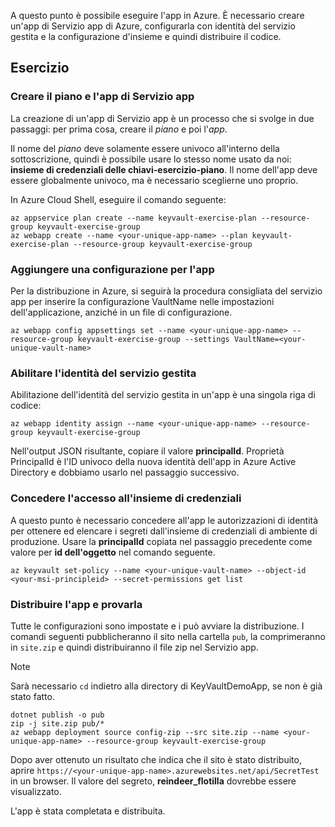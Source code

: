 A questo punto è possibile eseguire l'app in Azure. È necessario creare un'app di Servizio app di Azure, configurarla con identità del servizio gestita e la configurazione d'insieme e quindi distribuire il codice.

## <a name="exercise"></a>Esercizio

### <a name="create-the-app-service-plan-and-app"></a>Creare il piano e l'app di Servizio app

La creazione di un'app di Servizio app è un processo che si svolge in due passaggi: per prima cosa, creare il *piano* e poi l'*app*.

Il nome del *piano* deve solamente essere univoco all'interno della sottoscrizione, quindi è possibile usare lo stesso nome usato da noi: **insieme di credenziali delle chiavi-esercizio-piano**. Il nome dell'app deve essere globalmente univoco, ma è necessario sceglierne uno proprio.

In Azure Cloud Shell, eseguire il comando seguente:

```azurecli
az appservice plan create --name keyvault-exercise-plan --resource-group keyvault-exercise-group
az webapp create --name <your-unique-app-name> --plan keyvault-exercise-plan --resource-group keyvault-exercise-group
```

### <a name="add-configuration-to-the-app"></a>Aggiungere una configurazione per l'app

Per la distribuzione in Azure, si seguirà la procedura consigliata del servizio app per inserire la configurazione VaultName nelle impostazioni dell'applicazione, anziché in un file di configurazione.

```azurecli
az webapp config appsettings set --name <your-unique-app-name> --resource-group keyvault-exercise-group --settings VaultName=<your-unique-vault-name>
```

### <a name="enable-msi"></a>Abilitare l'identità del servizio gestita

Abilitazione dell'identità del servizio gestita in un'app è una singola riga di codice:

```azurecli
az webapp identity assign --name <your-unique-app-name> --resource-group keyvault-exercise-group
```

Nell'output JSON risultante, copiare il valore **principalId**. Proprietà PrincipalId è l'ID univoco della nuova identità dell'app in Azure Active Directory e dobbiamo usarlo nel passaggio successivo.

### <a name="grant-access-to-the-vault"></a>Concedere l'accesso all'insieme di credenziali

A questo punto è necessario concedere all'app le autorizzazioni di identità per ottenere ed elencare i segreti dall'insieme di credenziali di ambiente di produzione. Usare la **principalId** copiata nel passaggio precedente come valore per **id dell'oggetto** nel comando seguente.

```azurecli
az keyvault set-policy --name <your-unique-vault-name> --object-id <your-msi-principleid> --secret-permissions get list
```

### <a name="deploy-the-app-and-try-it-out"></a>Distribuire l'app e provarla

Tutte le configurazioni sono impostate e i può avviare la distribuzione. I comandi seguenti pubblicheranno il sito nella cartella `pub`, la comprimeranno in `site.zip` e quindi distribuiranno il file zip nel Servizio app.

> [!NOTE]
> Sarà necessario `cd` indietro alla directory di KeyVaultDemoApp, se non è già stato fatto.

```azurecli
dotnet publish -o pub
zip -j site.zip pub/*
az webapp deployment source config-zip --src site.zip --name <your-unique-app-name> --resource-group keyvault-exercise-group
```

Dopo aver ottenuto un risultato che indica che il sito è stato distribuito, aprire `https://<your-unique-app-name>.azurewebsites.net/api/SecretTest` in un browser. Il valore del segreto, **reindeer_flotilla** dovrebbe essere visualizzato.

L'app è stata completata e distribuita.